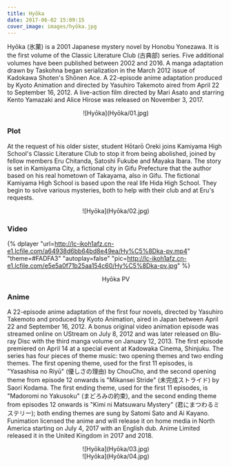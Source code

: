 ```yaml
---
title: Hyōka
date: 2017-06-02 15:09:15
cover_image: images/hyōka.jpg
---
```

Hyōka (氷菓) is a 2001 Japanese mystery novel by Honobu Yonezawa. It is the first volume of the Classic Literature Club (古典部) series. Five additional volumes have been published between 2002 and 2016. A manga adaptation drawn by Taskohna began serialization in the March 2012 issue of Kadokawa Shoten's Shōnen Ace. A 22-episode anime adaptation produced by Kyoto Animation and directed by Yasuhiro Takemoto aired from April 22 to September 16, 2012. A live-action film directed by Mari Asato and starring Kento Yamazaki and Alice Hirose was released on November 3, 2017.

<center>![Hyōka](Hyōka/01.jpg)</center>

### Plot
At the request of his older sister, student Hōtarō Oreki joins Kamiyama High School's Classic Literature Club to stop it from being abolished, joined by fellow members Eru Chitanda, Satoshi Fukube and Mayaka Ibara. The story is set in Kamiyama City, a fictional city in Gifu Prefecture that the author based on his real hometown of Takayama, also in Gifu. The fictional Kamiyama High School is based upon the real life Hida High School. They begin to solve various mysteries, both to help with their club and at Eru's requests.

<center>![Hyōka](Hyōka/02.jpg)</center>

### Video
{% dplayer "url=http://lc-ikoh1afz.cn-e1.lcfile.com/a64938d6bb64bd8e49ea/Hy%C5%8Dka-pv.mp4"  "theme=#FADFA3" "autoplay=false" "pic=http://lc-ikoh1afz.cn-e1.lcfile.com/e5e5a0f71b25aa154c60/Hy%C5%8Dka-pv.jpg" %}
<center>Hyōka PV</center>

### Anime
A 22-episode anime adaptation of the first four novels, directed by Yasuhiro Takemoto and produced by Kyoto Animation, aired in Japan between April 22 and September 16, 2012. A bonus original video animation episode was streamed online on UStream on July 8, 2012 and was later released on Blu-ray Disc with the third manga volume on January 12, 2013. The first episode premiered on April 14 at a special event at Kadowaka Cinema, Shinjuku. The series has four pieces of theme music: two opening themes and two ending themes. The first opening theme, used for the first 11 episodes, is "Yasashisa no Riyū" (優しさの理由) by ChouCho, and the second opening theme from episode 12 onwards is "Mikansei Stride" (未完成ストライド) by Saori Kodama. The first ending theme, used for the first 11 episodes, is "Madoromi no Yakusoku" (まどろみの約束), and the second ending theme from episodes 12 onwards is "Kimi ni Matsuwaru Mystery" (君にまつわるミステリー); both ending themes are sung by Satomi Sato and Ai Kayano. Funimation licensed the anime and will release it on home media in North America starting on July 4, 2017 with an English dub. Anime Limited released it in the United Kingdom in 2017 and 2018.

<center>![Hyōka](Hyōka/03.jpg)</center>

<center>![Hyōka](Hyōka/04.jpg)</center>